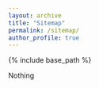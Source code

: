 ```yaml
---
layout: archive
title: "Sitemap"
permalink: /sitemap/
author_profile: true
---
```


{% include base_path %}

Nothing
